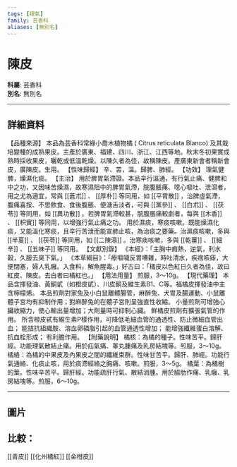 ```yaml
---
tags: [理氣]
family: 芸香科
aliases: [無別名]
---
```


# 陳皮

**科屬**: 芸香科  
**別名**: 無別名  

---

## 詳細資料
【品種來源】
本品為芸香科常綠小喬木植物橘 (
Citrus reticulata
Blanco) 及其栽培變種的成熟果皮。主產於廣東、福建、四川、浙江、江西等地。秋末冬初果實成熟時採收果皮，曬乾或低溫乾燥。以陳久者為佳，故稱陳皮。產廣東新會者稱新會皮，廣陳皮。生用。
【性味歸經】
辛、苦，溫。歸脾、肺經。
【功效】
理氣健脾，燥濕化痰。
【主治】
用於脾胃氣滯證。本品辛行溫通，有行氣止痛、健脾和中之功，又因味苦燥濕，故寒濕阻中的脾胃氣滯，脘腹脹痛、噁心嘔吐、泄瀉者，用之尤為適宜，常與 [[蒼朮]] 、 [[厚朴]] 等同用，如 [[平胃散]] ，治脾虛氣滯，腹痛喜按、不思飲食、食後腹脹、便溏舌淡者，可與 [[黨參]] 、 [[白朮]] 、 [[茯苓]] 等同用，如 [[異功散]] 。若脾胃氣滯較甚，脘腹脹痛較劇者，每與 [[木香]] 、 [[枳實]] 等同用，以增強行氣止痛之功。
用於濕痰，寒痰咳嗽。既能燥濕化痰，又能溫化寒痰，且辛行苦泄而能宣肺止咳，為治痰之要藥。治濕痰咳嗽，多與 [[半夏]] 、 [[茯苓]] 等同用，如 [[二陳湯]] 。治寒痰咳嗽，多與 [[乾薑]] 、 [[細辛]] 、 [[五味子]] 等同用。
【文獻別錄】
《本經》：「主胸中瘕熱，逆氣，利水穀，久服去臭下氣。」
《本草綱目》：「療嘔噦反胃嘈雜，時吐清水，疾痞咳瘧，大便閉塞，婦人乳癰。入食料，解魚腥毒。」好古曰：「橘皮以色紅日久者為佳，故曰紅皮、陳皮。去白者曰橘紅也。」
【用法用量】
煎服，3～10g。
【現代藥理】
本品含揮發油、黃酮甙（如橙皮甙）、川皮酮及維生素B1、C等。福橘皮揮發油中主含檸檬烯。
本品煎劑對家兔及小白鼠離體腸管，麻醉兔、犬胃及腸運動、小鼠離體子宮均有抑制作用；對麻醉兔的在體子宮則呈強直性收縮。
小量煎劑可增強心臟收縮力，使心輸出量增加；大劑量時可抑制心臟。
鮮橘皮煎劑有擴張氣管的作用。
所含橙皮甙有維生素P樣作用，可降低毛細血管的通透性、防止微細血管出血；
能拮抗組織胺、溶血卵磷脂引起的血管通透性增加；
能增強纖維蛋白溶解、抗血栓形成；
有利膽作用。
【附藥說明】
橘核：為橘的種子。性味苦平。歸肝經。功能理氣散結止痛。用於疝氣痛、睪丸腫痛及乳房結塊等。煎服，3～10g。
橘絡：為橘的中果皮及內果皮之間的纖維束群。性味甘苦平。歸肝、肺經。功能行氣通絡、化痰止咳，用於痰滯經絡之胸痛、咳嗽。煎服，3～5g。
橘葉：為橘樹的葉。性味辛苦平。歸肝經。功能疏肝行氣、散結消腫。用於脇肋作痛、乳癰、乳房結塊等。煎服，6～10g。

---

## 圖片
## 比較：
[[青皮]]
[[化州橘紅]]
[[金柑皮]]
